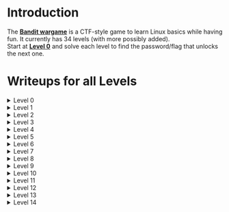# Introduction
The **[Bandit wargame](https://overthewire.org/wargames/bandit/)** is a CTF-style game to learn Linux basics while having fun. It currently has 34 levels (with more possibly added).   
Start at **[Level 0](https://overthewire.org/wargames/bandit/bandit0.html)** and solve each level to find the password/flag that unlocks the next one.  

# Writeups for all Levels 
<details>
  <summary> Level 0 </summary>  

  SSH into the game using the credentials given.
  ```
  ssh bandit0@bandit.labs.overthewire.org -p 2220
  ```
</details>  

<details>
  <summary> Level 1 </summary>  

  The password for the next level is stored in a file called `readme` located in the home directory.  
  ```
  cat readme
  ```  
  <img width="765" height="247" alt="image" src="https://github.com/user-attachments/assets/ba210c00-0eb2-4aed-970a-1cdf4d61db71" />  
  
  Now, we can SSH into **bandit1** for the next level.  
  ```
  ssh bandit1@bandit.labs.overthewire.org -p 2220
  ```
</details>  

<details>
  <summary> Level 2 </summary>  

  The password for the next level is stored in a file called `-` located in the home directory.   
  ```
  cat ./-
  ```   
  <img width="302" height="43" alt="image" src="https://github.com/user-attachments/assets/17c9d81f-3484-4a21-a82b-24c89c961f86" />
  
  **Explanation:** Using the Relative/Absolute path ensures that files starting with `-` are properly referenced and avoids misinterpretation as an option or argument."
</details>  

<details>
  <summary> Level 3 </summary>  

  The password for the next level is stored in a file called `--spaces in this filename--` located in the home directory.  
  ```
  cat ./'--spaces in this filename--'
  ```   
  <img width="490" height="43" alt="image" src="https://github.com/user-attachments/assets/384374c8-e638-4278-a975-90bb28322fad" />
  
  **Explanation:** To avoid the command treating each word as a separate file, enclose the filename with spaces in single quotes.
</details>  

<details>
  <summary> Level 4 </summary>  

  The password for the next level is stored in a **hidden file** in the `inhere` directory.  
  ```
  ls -la
  ```   
  <img width="615" height="157" alt="image" src="https://github.com/user-attachments/assets/92f86090-b51c-460d-b090-9a4d812f545a" />
  
  **Explanation:** Use the `-a` switch with the `ls` command to list all files, including hidden ones.
</details> 

<details>
  <summary> Level 5 </summary>  

  The password for the next level is stored in the **only human-readable file** in the `inhere` directory. Tip: if your terminal is messed up, try the “reset” command.
  ```
  file ./-*
  ```   
  <img width="764" height="215" alt="image" src="https://github.com/user-attachments/assets/82664100-77a6-45f1-a337-8694e8c7ad37" />
  
  **Explanation:** Use the `file` command to determine the file type. The `*` wildcard can be used to refer to all files.
</details> 

<details>
  <summary> Level 6 </summary>  

  The password for the next level is stored in a file somewhere under the `inhere` directory and has all of the following properties:
  - human-readable
  - 1033 bytes in size
  - not executable
  ```
  find . -size 1033c ! -executable | xargs file | grep ASCII
  ```   
  <img width="758" height="48" alt="image" src="https://github.com/user-attachments/assets/42d86d2c-defb-4ac3-a852-c5b5119daa6b" />
  
  **Explanation:** Use the `find` command with the `-size` and `-executable` flags, then run `file` on them and filters results for ASCII text files.
</details> 

<details>
  <summary> Level 7 </summary>  

  The password for the next level is stored somewhere on the server and has all of the following properties:
  - owned by user bandit7
  - owned by group bandit6
  - 33 bytes in size
  ```
  find / -user bandit7 -group bandit6 -size 33c 2>/dev/null
  ```   
  <img width="684" height="43" alt="image" src="https://github.com/user-attachments/assets/53c08633-7107-4ad6-a9e0-cfac0a1b9b6e" />
  
  **Explanation:** Use the `find` command with the `-user`, `-group`, and `-size` flags and redirect errors to `/dev/null`.
</details> 

<details>
  <summary> Level 8 </summary>  

  The password for the next level is stored in the file `data.txt` next to the word **millionth**
  ```
  cat data.txt | grep millionth
  ```   
 <img width="446" height="41" alt="image" src="https://github.com/user-attachments/assets/4cf2b2ab-8393-4f12-8d3b-ce4cb2ef2079" />

  **Explanation:** Print the contents of `data.txt` and filter out only the line containing the word **millionth** with `grep`
</details> 

<details>
  <summary> Level 9 </summary>  

  The password for the next level is stored in the file `data.txt` and is the only line of text that occurs only once.
  ```
  sort data.txt | uniq -u
  ```   
 <img width="385" height="45" alt="image" src="https://github.com/user-attachments/assets/288bbb46-8c2d-4876-b422-28d2c0272977" />

  **Explanation:** Use `uniq` with the `-u` flag to print all unique lines. Uniq only checks adjacent lines, so sort the file first. 
</details> 

<details>
  <summary> Level 10 </summary>  

  The password for the next level is stored in the file `data.txt` in one of the few human-readable strings, preceded by **several ‘=’ characters.**
  ```
  strings data.txt | grep ==
  ```   
 <img width="416" height="99" alt="image" src="https://github.com/user-attachments/assets/634df51b-40c2-455e-be4e-e900473fe1f4" />

  **Explanation:** Use `strings` to print out all the human-readable text. With `grep` filter out the text containing `==` (I used 2 since we don't know how many is several).
</details> 

<details>
  <summary> Level 11 </summary>  

  The password for the next level is stored in the file `data.txt`, which contains base64 encoded data.
  ```
  cat data.txt | base64 -d
  ```   
 <img width="450" height="42" alt="image" src="https://github.com/user-attachments/assets/c2cd9e37-2dfc-4b00-8971-d5f02a614f89" />

  **Explanation:** Use `base64` with the `-d` flag to decode the base64 encoded data.
</details>

<details>
  <summary> Level 12 </summary>  

  The password for the next level is stored in the file `data.txt`, where all lowercase (a-z) and uppercase (A-Z) letters have been rotated by 13 positions.
  ```
  cat data.txt | tr 'A-Za-z' 'N-ZA-Mn-za-m'
  ```   
 <img width="542" height="42" alt="image" src="https://github.com/user-attachments/assets/0031ae47-bf0a-4139-94e4-67cbdf7fccc3" />

  **Explanation:** Use `tr` to translate (rotate) the letters. So, "A-Z" maps to "N-ZA-M" and "a-z" to "n-za-m"
</details>

<details>
  <summary> Level 13 </summary>  

  The password for the next level is stored in the file data.txt, which is a hexdump of a file that has been repeatedly compressed. For this level it may be useful to create a directory under /tmp in which you can work. Use mkdir with a hard to guess directory name. Or   better, use the command “mktemp -d”. Then copy the datafile using cp, and rename it using mv (read the manpages!)
  ```
  file {File_Name}
  mv {Old_Name} {New_Name}
  gzip -d {File_name}.gz
  bzip2 -d {File_name}.bz2
  tar -xf {File_name}.tar
  ```   
 <img width="443" height="79" alt="image" src="https://github.com/user-attachments/assets/ced6e78a-2523-45a4-ad92-f704e21a987d" />

  **Explanation:** Use the `file` command to check what type of file it is. Us the `mv` command to rename the files to match the required format and decompress the file using the related commands, until you get a human readable file.
</details>

<details>
  <summary> Level 14 </summary>  

  The password for the next level is stored in /etc/bandit_pass/bandit14 and can only be read by user bandit14. For this level, you don’t get the next password, but you get a private SSH key that can be used to log into the next level. Note: localhost is a hostname       that refers to the machine you are working on
  ```
  ssh bandit14@bandit.labs.overthewire.org -p 2220 -i sshkey.private
  ```   
 <img width="933" height="136" alt="image" src="https://github.com/user-attachments/assets/1f0e270b-1de0-41d8-97a2-51134b78b6c5" />

  **Explanation:** Use the `ssh` command with the `-i` flag to login using the private key of **bandit14.**
</details>


